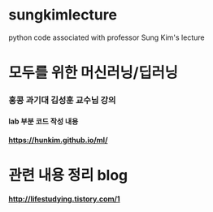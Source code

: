 # sungkimlecture
python code associated with professor Sung Kim's lecture


# 모두를 위한 머신러닝/딥러닝
### 홍콩 과기대 김성훈 교수님 강의
#### lab 부분 코드 작성 내용
#### https://hunkim.github.io/ml/


# 관련 내용 정리 blog
#### http://lifestudying.tistory.com/1
